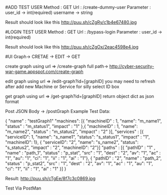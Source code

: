 #ADD TEST USER
Method : GET
Url : /create-dummy-user
Parameter : 
user_id -> int(required)
username -> string

Result should look like this
http://puu.sh/cZgRy/c1b4e67480.jpg

#LOGIN TEST USER
Method : GET
Url : /bypass-login
Parameter :
user_id -> int(required)

Result should look like this
http://puu.sh/cZgOx/2eac4598e4.jpg

#UI Graph-> CRETAE -> EDIT -> GET

create graph using url => /create-graph full path-> http://cyber-security-war-game.appspot.com/create-graph

edit graph using url => /edit-graph?id=[graphID] you may need to refresh after add new Machine or Service for silly select ID box

get graph using url => /get-graph?id=[graphID] return object dict as json format

Post JSON Body -> /postGraph
Example Test Data:

{ 
	"name" : "testGraph1"
	"machines": [{ "machineID" : 1, "name": "m_name1", "status" : "m_status1", "impact" : "1" },{ "machineID" : 1, "name": "m_name2", "status" : "m_status2", "impact" : "2" }],
	"services" : [{ "serviceID": 1, "name": "s_name1", "status": "s_status1", "impact" : "1", "machineID": 1}, 
	{ "serviceID": "2", "name": "s_name2", "status": "s_status2", "impact" : "2", "machineID": "2"}]
	"paths" : [{ "pathID" : "1" , "name" : "path_1", "status" : "p_stat", "src" : "1", "dest" : "2", "av": "1", "ac" : "1", "au": "1", "ci": "1", "ii" : "1", "ai" : "1"},
	{ "pathID" : "2", "name" : "path_2", "status" : "p_stat2", "src" : "1", "dest" : "2", "av": "1", "ac" : "1", "au": "1", "ci": "1", "ii" : "1", "ai" : "1" }]
}

Result:
http://puu.sh/cTgEe/8f7c3c0869.jpg

Test Via PostMan
